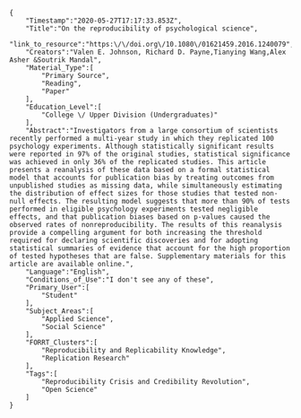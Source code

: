 
    {
        "Timestamp":"2020-05-27T17:17:33.853Z",
        "Title":"On the reproducibility of psychological science",
        "link_to_resource":"https:\/\/doi.org\/10.1080\/01621459.2016.1240079",
        "Creators":"Valen E. Johnson, Richard D. Payne,Tianying Wang,Alex Asher &Soutrik Mandal",
        "Material_Type":[
            "Primary Source",
            "Reading",
            "Paper"
        ],
        "Education_Level":[
            "College \/ Upper Division (Undergraduates)"
        ],
        "Abstract":"Investigators from a large consortium of scientists recently performed a multi-year study in which they replicated 100 psychology experiments. Although statistically significant results were reported in 97% of the original studies, statistical significance was achieved in only 36% of the replicated studies. This article presents a reanalysis of these data based on a formal statistical model that accounts for publication bias by treating outcomes from unpublished studies as missing data, while simultaneously estimating the distribution of effect sizes for those studies that tested non-null effects. The resulting model suggests that more than 90% of tests performed in eligible psychology experiments tested negligible effects, and that publication biases based on p-values caused the observed rates of nonreproducibility. The results of this reanalysis provide a compelling argument for both increasing the threshold required for declaring scientific discoveries and for adopting statistical summaries of evidence that account for the high proportion of tested hypotheses that are false. Supplementary materials for this article are available online.",
        "Language":"English",
        "Conditions_of_Use":"I don't see any of these",
        "Primary_User":[
            "Student"
        ],
        "Subject_Areas":[
            "Applied Science",
            "Social Science"
        ],
        "FORRT_Clusters":[
            "Reproducibility and Replicability Knowledge",
            "Replication Research"
        ],
        "Tags":[
            "Reproducibility Crisis and Credibility Revolution",
            "Open Science"
        ]
    }
